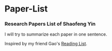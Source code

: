 # Paper-List

### Research Papers List of Shaofeng Yin

I will try to summarize each paper in one sentence.

Inspired by my friend Gao's  [Reading List](https://github.com/Winston-Gu/Paper-List).

